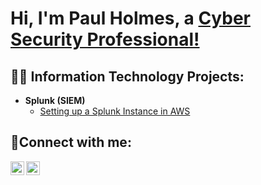 <h1>Hi, I'm Paul Holmes, a <a href="https://www.linkedin.com/in/paul-qholmes/">Cyber Security Professional!</a></h1>

<h2>👨‍💻 Information Technology Projects:</h2>

- <b>Splunk (SIEM) </b>
  - [Setting up a Splunk Instance in AWS](https://github.com/pholmes7/Installing-Splunk-Enterprise)
 
  


<h2>🤳Connect with me:</h2>

[<img align="left" alt="Josh | Medium" width="22px" src="https://cdn2.iconfinder.com/data/icons/social-media-2285/512/1_Medium_colored_svg-512.png" />][Medium]
[<img align="left" alt="Josh | LinkedIn" width="22px" src="https://cdn.jsdelivr.net/npm/simple-icons@v3/icons/linkedin.svg" />][linkedin]


[Medium]:https://medium.com/@qonceptdev
[linkedin]:https://www.linkedin.com/in/paul-qholmes/
